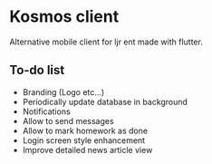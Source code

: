 # Kosmos client

Alternative mobile client for ljr ent made with flutter.

## To-do list

- Branding (Logo etc...)
- Periodically update database in background
- Notifications
- Allow to send messages
- Allow to mark homework as done
- Login screen style enhancement
- Improve detailed news article view